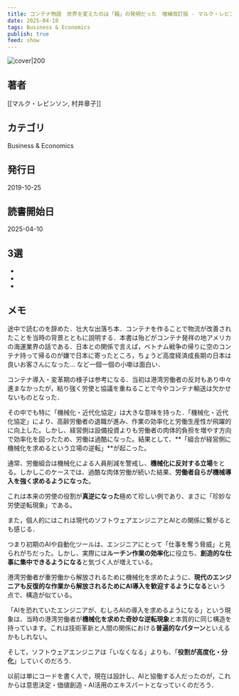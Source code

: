 ```yaml
---
title: コンテナ物語　世界を変えたのは「箱」の発明だった　増補改訂版 - マルク・レビンソン, 村井章子
date: 2025-04-10
tags: Business & Economics
publish: true
feed: show
---
```

![cover|200](http://books.google.com/books/content?id=5Re3DwAAQBAJ&printsec=frontcover&img=1&zoom=1&edge=curl&source=gbs_api)
## 著者
[[マルク・レビンソン, 村井章子]]
## カテゴリ
Business & Economics
## 発行日
2019-10-25
## 読書開始日
2025-04-10

## 3選
 - 
 - 
 - 
## メモ
途中で読むのを辞めた．壮大な出落ち本．コンテナを作ることで物流が改善されたことを当時の背景とともに説明する．本書は殆どがコンテナ発祥の地アメリカの海運業界の話である．日本との関係で言えば，ベトナム戦争の帰りに空のコンテナ持って帰るのが嫌で日本に寄ったところ，ちょうど高度経済成長期の日本は良いお客さんになった… など一個一個の小噺は面白い．

コンテナ導入・変革期の様子は参考になる．当初は港湾労働者の反対もあり中々進まなかったが，粘り強く労使と協議を重ねることで今やコンテナ輸送は欠かせないものとなった．

その中でも特に「機械化・近代化協定」は大きな意味を持った．「機械化・近代化協定」により、高齢労働者の退職が進み、作業の効率化と労働生産性が飛躍的に向上した。しかし、経営側は設備投資よりも労働者の肉体的負担を増やす方向で効率化を図ったため、労働は過酷になった。結果として、**「組合が経営側に機械化を求めるという立場の逆転」**が起こった。

通常、労働組合は機械化による人員削減を警戒し、**機械化に反対する立場**をとる。しかしこのケースでは、過酷な肉体労働が続いた結果、**労働者自らが機械導入を強く求めるようになった**。

これは本来の労使の役割が**真逆になった**極めて珍しい例であり、まさに「珍妙な労使逆転現象」である。

また，個人的にはこれは現代のソフトウェアエンジニアとAIとの関係に繋がるとも感じる．

つまり初期のAIや自動化ツールは、エンジニアにとって「仕事を奪う脅威」と見られがちだった。しかし、実際には**ルーチン作業の効率化**に役立ち、**創造的な仕事に集中できるようになる**と気づく人が増えている。

港湾労働者が重労働から解放されるために機械化を求めたように、**現代のエンジニアも反復的な作業から解放されるためにAI導入を歓迎するようになる**という点で、構造が似ている。

「AIを恐れていたエンジニアが、むしろAIの導入を求めるようになる」という現象は、当時の港湾労働者が**機械化を求めた奇妙な逆転現象**と本質的に同じ構造を持っています。これは技術革新と人間の関係における**普遍的なパターン**といえるかもしれない。

そして，ソフトウェアエンジニアは「いなくなる」よりも、「**役割が高度化・分化**」していくのだろう．

以前は単にコードを書く人で，現在は設計し、AIと協働する人だったのが，これからは意思決定・価値創造・AI活用のエキスパートとなっていくのだろう．
